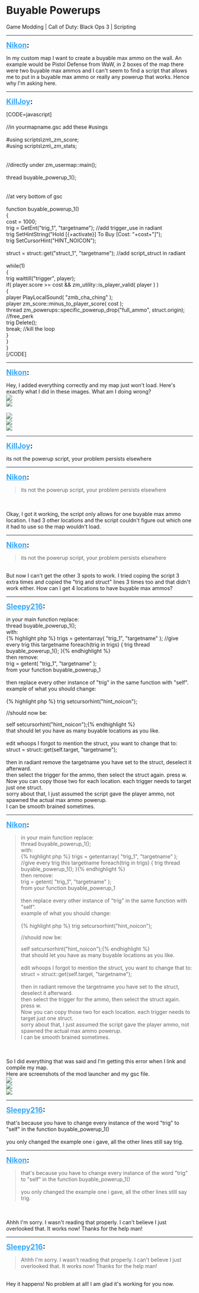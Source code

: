 # Buyable Powerups
Game Modding | Call of Duty: Black Ops 3 | Scripting

---
<strong style="font-size: 1.4em;"><span style="text-decoration: underline;text-decoration-color: #34a7f9;"><span style="color:#34a7f9;">Nikon</span></span>:</strong>

<p>In my custom map I want to create a buyable max ammo on the wall. An example would be Pistol Defense from WaW, in 2 boxes of the map there were two buyable max ammos and I can&#39;t seem to find a script that allows me to put in a buyable max ammo or really any powerup that works. Hence why I&#39;m asking here.</p>

---
<strong style="font-size: 1.4em;"><span style="text-decoration: underline;text-decoration-color: #34a7f9;"><span style="color:#34a7f9;">KillJoy</span></span>:</strong>

<p>[CODE=javascript]<br /><br />//in yourmapname.gsc add these #usings<br /><br />#using scripts\zm\_zm_score;<br />#using scripts\zm\_zm_stats;<br /><br /><br />//directly under zm_usermap::main();<br /><br />thread buyable_powerup_1();<br /><br /><br />//at very bottom of gsc<br /><br />function buyable_powerup_1()<br />{<br />cost = 1000;<br />trig = GetEnt(&quot;trig_1&quot;, &quot;targetname&quot;); //add trigger_use in radiant<br />trig SetHintString(&quot;Hold [{+activate}] To Buy [Cost: &quot;+cost+&quot;]&quot;);<br />trig SetCursorHint(&quot;HINT_NOICON&quot;);<br /><br />struct = struct::get(&quot;struct_1&quot;, &quot;targetname&quot;); //add script_struct in radiant<br /><br />    while(1)<br />    {<br />            trig waittill(&quot;trigger&quot;, player);<br />            if( player.score &gt;= cost &amp;&amp; zm_utility::is_player_valid( player ) )<br />            {<br />                player PlayLocalSound( &quot;zmb_cha_ching&quot; );<br />                player zm_score::minus_to_player_score( cost );<br />                thread zm_powerups::specific_powerup_drop(&quot;full_ammo&quot;, struct.origin); //free_perk<br />                trig Delete();<br />                break; //kill the loop<br />            }<br />    }<br />}<br />[/CODE]</p>

---
<strong style="font-size: 1.4em;"><span style="text-decoration: underline;text-decoration-color: #34a7f9;"><span style="color:#34a7f9;">Nikon</span></span>:</strong>

<p>Hey, I added everything correctly and my map just won&#39;t load. Here&#39;s exactly what I did in these images. What am I doing wrong?<br /><img style="max-width: 500px;" src="{{ '/wiki/threads/assets/a.1194.png' | relative_url }}"><br /><img style="max-width: 500px;" src="{{ '/wiki/threads/assets/a.1195.png' | relative_url }}"><br /><br /><img style="max-width: 500px;" src="{{ '/wiki/threads/assets/a.1197.png' | relative_url }}"><br /><img style="max-width: 500px;" src="{{ '/wiki/threads/assets/a.1198.png' | relative_url }}"><br /><img style="max-width: 500px;" src="{{ '/wiki/threads/assets/a.1199.png' | relative_url }}"></p>

---
<strong style="font-size: 1.4em;"><span style="text-decoration: underline;text-decoration-color: #34a7f9;"><span style="color:#34a7f9;">KillJoy</span></span>:</strong>

<p>its not the powerup script, your problem persists elsewhere</p>

---
<strong style="font-size: 1.4em;"><span style="text-decoration: underline;text-decoration-color: #34a7f9;"><span style="color:#34a7f9;">Nikon</span></span>:</strong>

<p><blockquote>its not the powerup script, your problem persists elsewhere<br /></blockquote><br /><br />Okay, I got it working, the script only allows for one buyable max ammo location. I had 3 other locations and the script couldn&#39;t figure out which one it had to use so the map wouldn&#39;t load.</p>

---
<strong style="font-size: 1.4em;"><span style="text-decoration: underline;text-decoration-color: #34a7f9;"><span style="color:#34a7f9;">Nikon</span></span>:</strong>

<p><blockquote>its not the powerup script, your problem persists elsewhere<br /></blockquote><br /> But now I can&#39;t get the other 3 spots to work. I tried coping the script 3 extra times and copied the &quot;trig and struct&quot; lines 3 times too and that didn&#39;t work either. How can I get 4 locations to have buyable max ammos?</p>

---
<strong style="font-size: 1.4em;"><span style="text-decoration: underline;text-decoration-color: #34a7f9;"><span style="color:#34a7f9;">Sleepy216</span></span>:</strong>

<p>in your main function replace:<br />thread buyable_powerup_1();<br />with:<br />{% highlight php %}
trigs = getentarray( &quot;trig_1&quot;, &quot;targetname&quot; );    //give every trig this targetname
foreach(trig in trigs)
{
    trig thread buyable_powerup_1();
}{% endhighlight %}
<br />then remove:<br />trig = getent( &quot;trig_1&quot;, &quot;targetname&quot; );<br />from your function buyable_powerup_1<br /><br />then replace every other instance of &quot;trig&quot; in the same function with &quot;self&quot;.<br />example of what you should change:<br /><br />{% highlight php %}
trig setcursorhint(&quot;hint_noicon&quot;);

//should now be:

self setcursorhint(&quot;hint_noicon&quot;);{% endhighlight %}
<br />that should let you have as many buyable locations as you like.<br /><br />edit whoops I forgot to mention the struct, you want to change that to:<br />struct = struct::get(self.target, &quot;targetname&quot;);<br /><br />then in radiant remove the targetname you have set to the struct, deselect it afterward.<br />then select the trigger for the ammo, then select the struct again. press w.<br />Now you can copy those two for each location. each trigger needs to target just one struct.<br />sorry about that, I just assumed the script gave the player ammo, not spawned the actual max ammo powerup.<br />I can be smooth brained sometimes.</p>

---
<strong style="font-size: 1.4em;"><span style="text-decoration: underline;text-decoration-color: #34a7f9;"><span style="color:#34a7f9;">Nikon</span></span>:</strong>

<p><blockquote>in your main function replace:<br />thread buyable_powerup_1();<br />with:<br />{% highlight php %}
trigs = getentarray( &quot;trig_1&quot;, &quot;targetname&quot; );    //give every trig this targetname
foreach(trig in trigs)
{
    trig thread buyable_powerup_1();
}{% endhighlight %}
<br />then remove:<br />trig = getent( &quot;trig_1&quot;, &quot;targetname&quot; );<br />from your function buyable_powerup_1<br /><br />then replace every other instance of &quot;trig&quot; in the same function with &quot;self&quot;.<br />example of what you should change:<br /><br />{% highlight php %}
trig setcursorhint(&quot;hint_noicon&quot;);

//should now be:

self setcursorhint(&quot;hint_noicon&quot;);{% endhighlight %}
<br />that should let you have as many buyable locations as you like.<br /><br />edit whoops I forgot to mention the struct, you want to change that to:<br />struct = struct::get(self.target, &quot;targetname&quot;);<br /><br />then in radiant remove the targetname you have set to the struct, deselect it afterward.<br />then select the trigger for the ammo, then select the struct again. press w.<br />Now you can copy those two for each location. each trigger needs to target just one struct.<br />sorry about that, I just assumed the script gave the player ammo, not spawned the actual max ammo powerup.<br />I can be smooth brained sometimes.<br /></blockquote><br /><br />So I did everything that was said and I&#39;m getting this error when I link and compile my map.<br />Here are screenshots of the mod launcher and my gsc file.<br /><img style="max-width: 500px;" src="{{ '/wiki/threads/assets/a.1200.png' | relative_url }}"><br /><img style="max-width: 500px;" src="{{ '/wiki/threads/assets/a.1201.png' | relative_url }}"><br /><img style="max-width: 500px;" src="{{ '/wiki/threads/assets/a.1202.png' | relative_url }}"></p>

---
<strong style="font-size: 1.4em;"><span style="text-decoration: underline;text-decoration-color: #34a7f9;"><span style="color:#34a7f9;">Sleepy216</span></span>:</strong>

<p>that&#39;s because you have to change every instance of the word &quot;trig&quot; to &quot;self&quot; in the function buyable_powerup_1()<br /><br />you only changed the example one i gave, all the other lines still say trig.</p>

---
<strong style="font-size: 1.4em;"><span style="text-decoration: underline;text-decoration-color: #34a7f9;"><span style="color:#34a7f9;">Nikon</span></span>:</strong>

<p><blockquote>that&#39;s because you have to change every instance of the word &quot;trig&quot; to &quot;self&quot; in the function buyable_powerup_1()<br /><br />you only changed the example one i gave, all the other lines still say trig.<br /></blockquote><br /><br />Ahhh I&#39;m sorry. I wasn&#39;t reading that properly. I can&#39;t believe I just overlooked that. It works now! Thanks for the help man!</p>

---
<strong style="font-size: 1.4em;"><span style="text-decoration: underline;text-decoration-color: #34a7f9;"><span style="color:#34a7f9;">Sleepy216</span></span>:</strong>

<p><blockquote>Ahhh I&#39;m sorry. I wasn&#39;t reading that properly. I can&#39;t believe I just overlooked that. It works now! Thanks for the help man!<br /></blockquote><br />Hey it happens! No problem at all! I am glad it&#39;s working for you now.</p>
